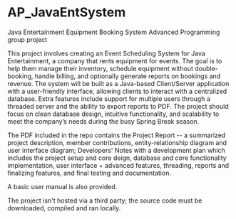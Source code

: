 # AP_JavaEntSystem
Java Entertainment Equipment Booking System
Advanced Programming group project 

This project involves creating an Event Scheduling System for Java Entertainment, a
company that rents equipment for events. The goal is to help them manage their inventory,
schedule equipment without double-booking, handle billing, and optionally generate reports on
bookings and revenue. The system will be built as a Java-based Client/Server application with a
user-friendly interface, allowing clients to interact with a centralized database. Extra features
include support for multiple users through a threaded server and the ability to export reports to
PDF. The project should focus on clean database design, intuitive functionality, and scalability to
meet the company’s needs during the busy Spring Break season.

The PDF included in the repo contains the Project Report -- a summarized project description, member contributions, entity-relationship diagram and user interface diagram; Developers' Notes with a development plan which includes the project setup and core deign, database and core functionality implementation, user interface + advanced features, threading, reports and finalizing features, and final testing and documentation.

A basic user manual is also provided. 

The project isn't hosted via a third party; the source code must be downloaded, compiled and ran locally.
